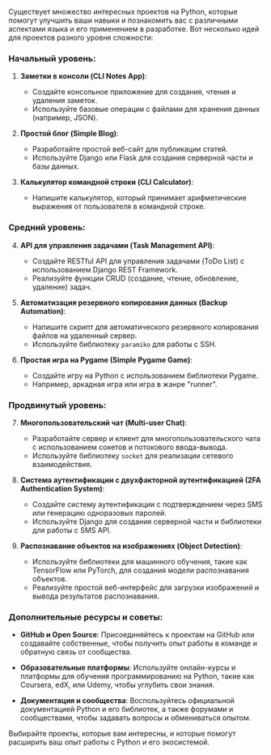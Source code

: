 Существует множество интересных проектов на Python, которые помогут улучшить ваши навыки и познакомить вас с различными аспектами языка и его применением в разработке. Вот несколько идей для проектов разного уровня сложности:

### Начальный уровень:

1. **Заметки в консоли (CLI Notes App)**:
   - Создайте консольное приложение для создания, чтения и удаления заметок.
   - Используйте базовые операции с файлами для хранения данных (например, JSON).

2. **Простой блог (Simple Blog)**:
   - Разработайте простой веб-сайт для публикации статей.
   - Используйте Django или Flask для создания серверной части и базы данных.

3. **Калькулятор командной строки (CLI Calculator)**:
   - Напишите калькулятор, который принимает арифметические выражения от пользователя в командной строке.

### Средний уровень:

4. **API для управления задачами (Task Management API)**:
   - Создайте RESTful API для управления задачами (ToDo List) с использованием Django REST Framework.
   - Реализуйте функции CRUD (создание, чтение, обновление, удаление) задач.

5. **Автоматизация резервного копирования данных (Backup Automation)**:
   - Напишите скрипт для автоматического резервного копирования файлов на удаленный сервер.
   - Используйте библиотеку `paramiko` для работы с SSH.

6. **Простая игра на Pygame (Simple Pygame Game)**:
   - Создайте игру на Python с использованием библиотеки Pygame.
   - Например, аркадная игра или игра в жанре "runner".

### Продвинутый уровень:

7. **Многопользовательский чат (Multi-user Chat)**:
   - Разработайте сервер и клиент для многопользовательского чата с использованием сокетов и потокового ввода-вывода.
   - Используйте библиотеку `socket` для реализации сетевого взаимодействия.

8. **Система аутентификации с двухфакторной аутентификацией (2FA Authentication System)**:
   - Создайте систему аутентификации с подтверждением через SMS или генерацию одноразовых паролей.
   - Используйте Django для создания серверной части и библиотеки для работы с SMS API.

9. **Распознавание объектов на изображениях (Object Detection)**:
   - Используйте библиотеки для машинного обучения, такие как TensorFlow или PyTorch, для создания модели распознавания объектов.
   - Реализуйте простой веб-интерфейс для загрузки изображений и вывода результатов распознавания.

### Дополнительные ресурсы и советы:

- **GitHub и Open Source**: Присоединяйтесь к проектам на GitHub или создавайте собственные, чтобы получить опыт работы в команде и обратную связь от сообщества.
  
- **Образовательные платформы**: Используйте онлайн-курсы и платформы для обучения программированию на Python, такие как Coursera, edX, или Udemy, чтобы углубить свои знания.

- **Документация и сообщества**: Воспользуйтесь официальной документацией Python и его библиотек, а также форумами и сообществами, чтобы задавать вопросы и обмениваться опытом.

Выбирайте проекты, которые вам интересны, и которые помогут расширить ваш опыт работы с Python и его экосистемой.